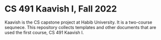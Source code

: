 # CS 491 Kaavish I, Fall 2022

Kaavish is the CS capstone project at Habib University. It is a two-course sequnece. This repository collects templates and other documents that are used the first course, CS 491 Kaavish I. 

